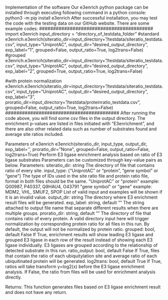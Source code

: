 Implementation of the software
Our e3enrich python package can be installed through executing following command in a python console:
python3 -m pip install e3enrich
After successful installation, you may test the code with the testing data on our GitHub website.
There are some example codes:
#########################################
import e3enrich
input_directory = “directory_of_testdata_folder”
#standard
e3enrich.e3enrich(siteratio_dir=input_directory+”/testdata/siteratio_testdata.csv”, input_type=”UniprotAC”, output_dir=”desired_output_directory”, exp_label=”1”, grouped=False, output_ratio=True, log2trans=False)	
#grouped
e3enrich.e3enrich(siteratio_dir=input_directory+”/testdata/siteratio_testdata.csv”, input_type=”UniprotAC”, output_dir=”desired_output_directory”, exp_label=”2”, grouped=True, output_ratio=True, log2trans=False)	

#with protein normalization
e3enrich.e3enrich(siteratio_dir=input_directory+”/testdata/siteratio_testdata.csv”, input_type=”UniprotAC”, output_dir=”desired_output_directory”, exp_label=”3”, proratio_dir=input_directory+”/testdata/proteinratio_testdata.csv”, grouped=False, output_ratio=True, log2trans=False)	
#########################################
After running the code above, you will find some csv files in the output directory. The enrichment p-values are listed in files initiated with “E3enrichment”, and there are also other related data such as number of substrates found and average site ratios included.




Parameters of e3enrich 
e3enrich(siteratio_dir, input_type, output_dir, exp_label='', proratio_dir="None", grouped=False, output_ratio=False, log2trans=True) 
Perform E3 ligase enrichment analysis based on ratio of E3 ligase substrates
Parameters can be customized through key-value pairs as below.
Parameters:
siteratio_dir: string
The directory of file that contains ratio of every site.
input_type: {“UniprotAC” or “protein”, “gene symbol” or “gene”}
The type of IDs used in the site ratio file and protein ratio file, format in both files should be the same. 
 "UniprotAC" or "protein"   example: Q00987, P40337, Q9HAU4, O43791
 "gene symbol" or "gene"   example: MDM2, VHL, SMUF2, SPOP
List of valid input and examples will be shown if it is an invalid value.
output_dir: string
The directory where E3 enrichment result files will be generated.
exp_label: string, default ””
The string attached to output file name that separate different results when there are multiple groups. 
proratio_dir: string, default ””
The directory of file that contains ratio of every protein. A valid directory input here will trigger normalization by corresponding protein ratio for all files in this run. By default, the output will not be normalized by protein ratio.
grouped: bool, default False
If True, enrichment results will show leading E3 ligase and grouped E3 ligase in each row of the result instead of showing each E3 ligase individually. E3 ligases are grouped according to the relationship of detected substrate in this run.
ratio_output: bool, default False
If True, files that contain the ratio of each ubiquitylation site and average ratio of each ubiquitinated protein will be generated. 
log2trans: bool, default True
If True, ratios will take transform y=log2(x) before the E3 ligase enrichment analysis. If False, the ratio from files will be used for enrichment analysis directly. 

Returns:
This function generates files based on E3 ligase enrichment result and does not have any return.
